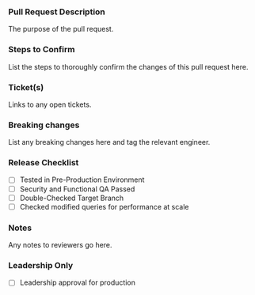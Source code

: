 ### Pull Request Description ###

The purpose of the pull request.

### Steps to Confirm ###

List the steps to thoroughly confirm the changes of this pull request here.

### Ticket(s) ###

Links to any open tickets.

### Breaking changes ###

List any breaking changes here and tag the relevant engineer.

### Release Checklist ###

- [ ] Tested in Pre-Production Environment
- [ ] Security and Functional QA Passed 
- [ ] Double-Checked Target Branch
- [ ] Checked modified queries for performance at scale

### Notes ###

Any notes to reviewers go here.

### Leadership Only ###

- [ ] Leadership approval for production